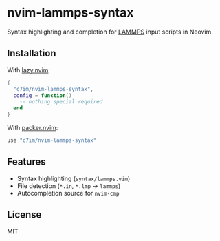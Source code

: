 # nvim-lammps-syntax

Syntax highlighting and completion for [LAMMPS](https://lammps.sandia.gov) input scripts in Neovim.

## Installation

With [lazy.nvim](https://github.com/folke/lazy.nvim):

```lua
{
  "c7im/nvim-lammps-syntax",
  config = function()
    -- nothing special required
  end
}
```

With [packer.nvim](https://github.com/wbthomason/packer.nvim):

```lua
use "c7im/nvim-lammps-syntax"
```

## Features
- Syntax highlighting (`syntax/lammps.vim`)
- File detection (`*.in`, `*.lmp` → `lammps`)
- Autocompletion source for `nvim-cmp`

## License
MIT
